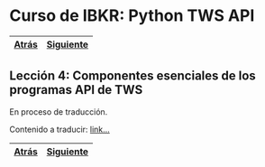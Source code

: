 
# Curso de IBKR: Python TWS API
|[Atrás](./leccion3.md "Atrás")|[Siguiente](./leccion5.md "Siguiente")|
|---|---:|

## Lección 4: Componentes esenciales de los programas API de TWS

En proceso de traducción.  

Contenido a traducir: [link...](https://ibkrcampus.com/trading-lessons/essential-components-of-tws-api-programs/ "link...")

|[Atrás](./leccion3.md "Atrás")|[Siguiente](./leccion5.md "Siguiente")|
|---|---:|
